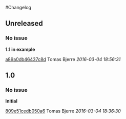 #Changelog

## Unreleased
### No issue

**1.1 in example**


[a89a0db46437c8d](https://github.com/tomasbjerre/violation-comments-to-github-gradle-plugin/commit/a89a0db46437c8d) Tomas Bjerre *2016-03-04 18:56:31*


## 1.0
### No issue

**Initial**


[809e51cedb050a6](https://github.com/tomasbjerre/violation-comments-to-github-gradle-plugin/commit/809e51cedb050a6) Tomas Bjerre *2016-03-04 18:36:30*


